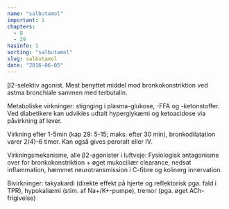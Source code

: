 ```yaml
---
name: "salbutamol"
important: 1
chapters:  
  - 8 
  - 29
hasinfo: 1
sorting: "salbutamol"
slug: salbutamol
date: "2016-06-05"
---
```


β2-selektiv agonist. Mest benyttet middel mod bronkokonstriktion ved astma bronchiale sammen med terbutalin. 

Metaboliske virkninger: stignging i plasma-glukose, -FFA og -ketonstoffer. Ved diabetikere kan udvikles udtalt hyperglykæmi og ketoacidose via påvirkning af lever. 

Virkning efter 1-5min (kap 29: 5-15; maks. efter 30 min), bronkodilatation varer 2(4)-6 timer. Kan også gives peroralt eller IV. 

Virkningsmekanisme, alle β2-agonister i luftveje: Fysiologisk antagonisme over for bronkokonstriktion + øget mukociliær clearance, nedsat inflammation, hæmmet neurotransmission i C-fibre og kolinerg innervation.

Bivirkninger: takyakardi (direkte effekt på hjerte og reflektorisk pga. fald i TPR), hypokaliæmi (stim. af Na+/K+-pumpe), tremor (pga. øget ACh-frigivelse)
